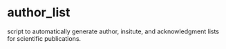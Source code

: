 # author_list

script to automatically generate author, insitute, and acknowledgment lists for scientific publications.
